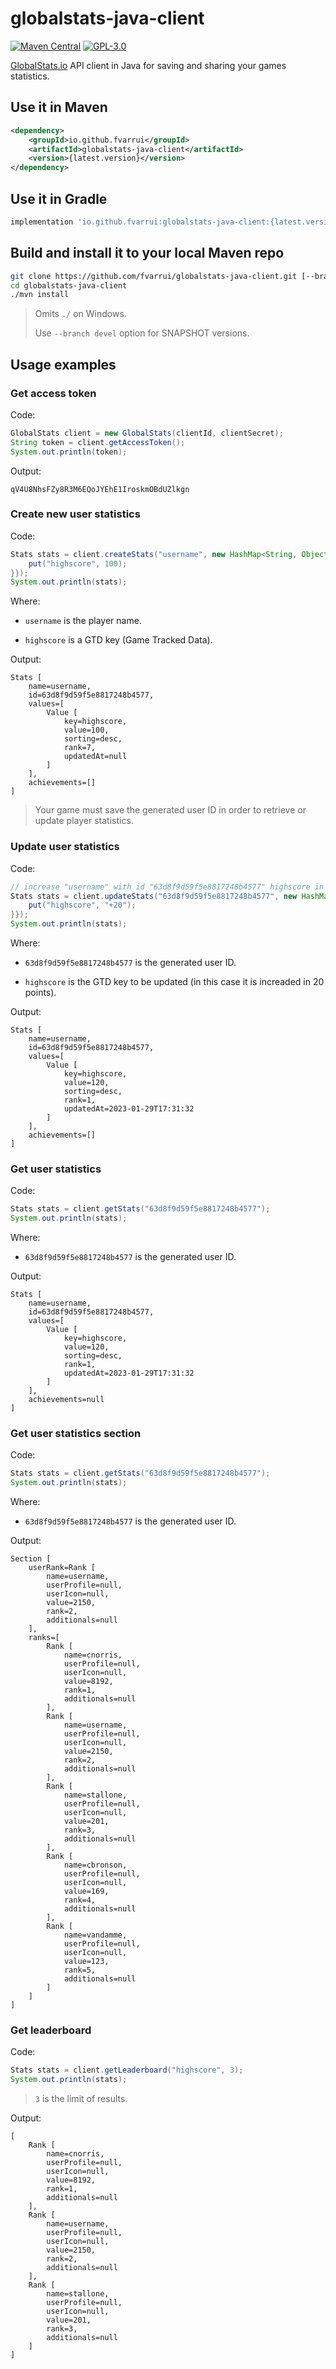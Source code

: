 # globalstats-java-client

[![Maven Central](http://img.shields.io/maven-central/v/io.github.fvarrui/globalstats-java-client)](https://search.maven.org/artifact/io.github.fvarrui/globalstats-java-client)
[![GPL-3.0](https://img.shields.io/badge/license-GPL--3.0-%250778B9.svg)](https://www.gnu.org/licenses/gpl-3.0.html)

[GlobalStats.io](https://globalstats.io/) API client in Java for saving and sharing your games statistics.

## Use it in Maven

```xml
<dependency>
    <groupId>io.github.fvarrui</groupId>
    <artifactId>globalstats-java-client</artifactId>
    <version>{latest.version}</version>
</dependency>
```

## Use it in Gradle

```groovy
implementation 'io.github.fvarrui:globalstats-java-client:{latest.version}'
```

## Build and install it to your local Maven repo

```bash
git clone https://github.com/fvarrui/globalstats-java-client.git [--branch devel]
cd globalstats-java-client
./mvn install
```

> Omits `./` on Windows.
> 
> Use `--branch devel` option for SNAPSHOT versions.

## Usage examples

### Get access token

Code:

```java
GlobalStats client = new GlobalStats(clientId, clientSecret);
String token = client.getAccessToken();
System.out.println(token);
```

Output:

```
qV4U8NhsFZy8R3M6EQoJYEhE1IroskmOBdUZlkgn
```

### Create new user statistics

Code:

```java
Stats stats = client.createStats("username", new HashMap<String, Object>() {{
    put("highscore", 100);
}});
System.out.println(stats);
```

Where:

- `username` is the player name.

- `highscore` is a GTD key (Game Tracked Data).

Output:

```
Stats [
    name=username, 
    id=63d8f9d59f5e8817248b4577, 
    values=[
        Value [
            key=highscore, 
            value=100, 
            sorting=desc, 
            rank=7, 
            updatedAt=null
        ]
    ], 
    achievements=[]
]
```

> Your game must save the generated user ID in order to retrieve or update player statistics.

### Update user statistics

Code:

```java
// increase "username" with id "63d8f9d59f5e8817248b4577" highscore in 20 points
Stats stats = client.updateStats("63d8f9d59f5e8817248b4577", new HashMap<String, Object>() {{
    put("highscore", "+20");
}});
System.out.println(stats);
```

Where:

- `63d8f9d59f5e8817248b4577` is the generated user ID.

- `highscore` is the GTD key to be updated (in this case it is increaded in 20 points).

Output:

```
Stats [
    name=username, 
    id=63d8f9d59f5e8817248b4577, 
    values=[
        Value [
            key=highscore, 
            value=120, 
            sorting=desc, 
            rank=1, 
            updatedAt=2023-01-29T17:31:32
        ]
    ], 
    achievements=[]
]
```

### Get user statistics

Code:

```java
Stats stats = client.getStats("63d8f9d59f5e8817248b4577");
System.out.println(stats);
```

Where:

- `63d8f9d59f5e8817248b4577` is the generated user ID.

Output:

```
Stats [
    name=username, 
    id=63d8f9d59f5e8817248b4577, 
    values=[
        Value [
            key=highscore, 
            value=120, 
            sorting=desc, 
            rank=1, 
            updatedAt=2023-01-29T17:31:32
        ]
    ], 
    achievements=null
]

```

### Get user statistics section

Code:

```java
Stats stats = client.getStats("63d8f9d59f5e8817248b4577");
System.out.println(stats);
```

Where:

- `63d8f9d59f5e8817248b4577` is the generated user ID.

Output:

```
Section [
	userRank=Rank [
    	name=username, 
        userProfile=null, 
        userIcon=null, 
        value=2150, 
        rank=2, 
        additionals=null
	], 
    ranks=[
    	Rank [
        	name=cnorris, 
        	userProfile=null, 
            userIcon=null, 
            value=8192, 
            rank=1, 
            additionals=null
		], 
        Rank [
        	name=username, 
            userProfile=null, 
            userIcon=null, 
            value=2150, 
            rank=2, 
            additionals=null
		], 
        Rank [
        	name=stallone, 
            userProfile=null, 
            userIcon=null, 
            value=201, 
            rank=3, 
            additionals=null
		], 
        Rank [
        	name=cbronson, 
            userProfile=null, 
            userIcon=null, 
            value=169, 
            rank=4, 
            additionals=null
		], 
        Rank [
        	name=vandamme, 
            userProfile=null, 
            userIcon=null, 
            value=123, 
            rank=5, 
            additionals=null
		]
	]
]
```

### Get leaderboard

Code:

```java
Stats stats = client.getLeaderboard("highscore", 3);
System.out.println(stats);
```

> `3` is the limit of results.

Output:

```
[
	Rank [
		name=cnorris, 
		userProfile=null, 
		userIcon=null, 
		value=8192, 
		rank=1, 
		additionals=null
	], 
	Rank [
		name=username, 
		userProfile=null, 
		userIcon=null, 
		value=2150, 
		rank=2, 
		additionals=null
	], 
	Rank [
		name=stallone, 
		userProfile=null, 
		userIcon=null, 
		value=201, 
		rank=3, 
		additionals=null
	]
]
```
